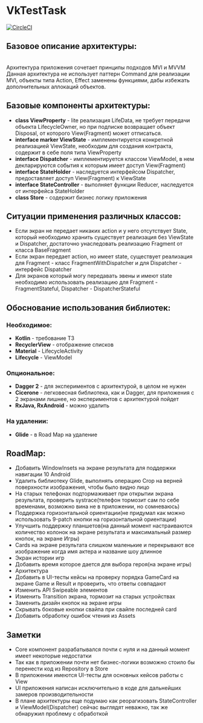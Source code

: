 # VkTestTask

[![CircleCI](https://circleci.com/gh/sargeras55/VkTestTask/tree/develop.svg?style=svg)](https://circleci.com/gh/sargeras55/VkTestTask/tree/develop)

## Базовое описание архитектуры:
</br>
Архитектура приложения сочетает принципы подходов MVI и MVVM
Данная архитектура не использует паттерн Command для реализации MVI, объекты типа Action, Effect заменены функциями, дабы избежать дополнительных аллокаций объектов.

## Базовые компоненты архитектуры:
- **class ViewProperty** - lite реализация LifeData, не требует передачи объекта LifecycleOwner, но при подписке возвращает объект Disposal, от которого View(Fragment) может отписаться.
- **interface marker ViewState** - имплементируется конкретной реализацией ViewState, необходим для создания контракта, содержит в себе поля типа ViewProperty
- **interface Dispatcher** - имплементируется классом ViewModel, в нем декларируются события к которым имеет доступ View(Fragment)
- **interface StateHolder** - наследуется интерфейсом Dispatcher, предоставляет доступ View(Fragment) к ViewState
- **interface StateController** - выполняет функции Reducer, наследуется от интерфейса StateHolder
- **class Store** - содержит бизнес логику приложения

## Ситуации применения различных классов:
- Если экран не передает никаких action и у него отсутствует State, который необходимо хранить существует реализация без ViewState и Dispatcher,
достаточно унаследовать реализацию Fragment от класса BaseFragment
- Если экран передает action, но имеет state, существует реализация для Fragment - класс FragmentWithDispatcher и для Dispatcher - интерфейс Dispatcher
- Для экранов который могу передавать эвены и имеют state необходимо использовать реализацию для Fragment - FragmentStateful, Dispatcher - DispatcherStateful


## Обоснование использования библиотек:
### Необходимое:
- **Kotlin** - требование ТЗ
- **RecyclerView** - отображение списков
- **Material** - LifecycleActivity
- **Lifecycle** - ViewModel

### Опциональное:
- **Dagger 2** - для экспериментов с архитектурой, в целом не нужен
- **Cicerone** - легковесная библиотека, как и Dagger, для приложения с 2 экранами лишнее, но экспериментов с архитектурой пойдет
- **RxJava, RxAndroid** - можно удалить

### На удалении:
- **Glide** - в Road Map на удаление


## RoadMap:
- Добавить WindowInsets на экране результата для поддержки навигации 10 Android
- Удалить библиотеку Glide, выполнять операцию Crop на верней поверхности изображения, чтобы было видно лицо
- На старых телефонах подтормаживает при открытии экрана результата, проверить systrace(телефон тормозит сам по себе временами, возможно вина не в приложении, но сомневаюсь)
- Поддержка горизонтальной ориентации(не придумал как можно использовать 9-patch кнопки на горизонтальной ориентации)
- Улучшить поддержку планшетов(на данный момент настраиваются количество колонок на экране результата и максимальный размер кнопок, на экране Игры)
- Cards на экране результата слишком маленькие и перекрывают все изображение когда имя актера и название шоу длинное
- Экран истории игр
- Добавить время которое дается для выбора героя(на экране игры)
- Архитектура
- Добавить в UI-тесты кейсы на проверку порядка GameCard на экране Game и Result и проверить, что ответы совпадают
- Изменить API Swipeable элементов
- Изменить Transition экрана, тормозит на старых устройствах
- Заменить дизайн кнопок на экране игры
- Скрывать боковые кнопки свайпа при свайпе последней card
- Добавить обработку ошибок чтения из Assets


## Заметки
- Core компонент разрабатывался почти с нуля и на данный момент имеет некоторые недостатки
- Так как в приложении почти нет бизнес-логики возможно стоило бы перенести код из Repository в Store
- В приложении имеются UI-тесты для основных кейсов работы с View
- UI приложения написан исключительно в коде для дальнейших замеров производительности
- В плане архитектуры еще подумаю как реорагизовать StateController и ViewModel(Dispatcher) сейчас выглядят неважно, так же обнаружил проблему с обработкой